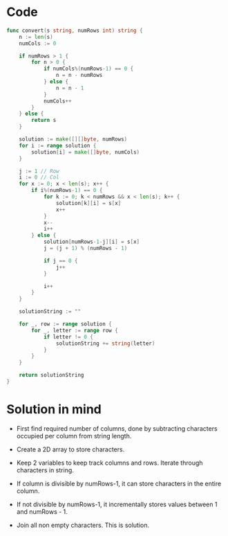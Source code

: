 Code
====

```go
func convert(s string, numRows int) string {
	n := len(s)
	numCols := 0

	if numRows > 1 {
		for n > 0 {
			if numCols%(numRows-1) == 0 {
				n = n - numRows
			} else {
				n = n - 1
			}
			numCols++
		}
	} else {
		return s
	}

	solution := make([][]byte, numRows)
	for i := range solution {
		solution[i] = make([]byte, numCols)
	}

	j := 1 // Row
	i := 0 // Col
	for x := 0; x < len(s); x++ {
		if i%(numRows-1) == 0 {
			for k := 0; k < numRows && x < len(s); k++ {
				solution[k][i] = s[x]
				x++
			}
			x--
			i++
		} else {
			solution[numRows-1-j][i] = s[x]
			j = (j + 1) % (numRows - 1)

			if j == 0 {
				j++
			}

			i++
		}
	}

	solutionString := ""

	for _, row := range solution {
		for _, letter := range row {
			if letter != 0 {
				solutionString += string(letter)
			}
		}
	}

	return solutionString
}
```

Solution in mind
================

-	First find required number of columns, done by subtracting characters occupied per column from string length.

-	Create a 2D array to store characters.

-	Keep 2 variables to keep track columns and rows. Iterate through characters in string.

-	If column is divisible by numRows-1, it can store characters in the entire column.

-	If not divisible by numRows-1, it incrementally stores values between 1 and numRows - 1.

-	Join all non empty characters. This is solution.
